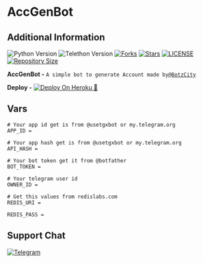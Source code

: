 # AccGenBot

## Additional Information
![Python Version](https://img.shields.io/badge/python-3.9.1-green?style=for-the-badge&logo=appveyor)
![Telethon Version](https://img.shields.io/badge/telethon-1.21.1-blue?style=for-the-badge&logo=appveyor)
[![Forks](https://img.shields.io/github/forks/BotzCity/AccGenBot?style=for-the-badge&logo=appveyor)](https://GitHub.com/BotzCity/AccGenBot/fork)
[![Stars](https://img.shields.io/github/stars/BotzCity/AccGenBot?style=for-the-badge&logo=appveyor)](https://GitHub.com/BotzCity/AccGenBot/stargazers)
[![LICENSE](https://img.shields.io/github/license/BotzCity/AccGenBot?style=for-the-badge&logo=appveyor)](https://GitHub.com/BotzCity/AccGenBot/license)
[![Repository Size](https://img.shields.io/github/repo-size/BotzCity/AccGenBot?style=for-the-badge&logo=appveyor)](https://GitHub.com/BotzCity/AccGenBot)




**AccGenBot -** `A simple bot to generate Account made by`[`@BotzCity`](https://telegram.me/BotzCity)

**Deploy -** 
[![Deploy On Heroku 📨](https://www.herokucdn.com/deploy/button.svg)](https://heroku.com/deploy?template=https://GitHub.com/BotzCity/AccGenBot)

## Vars
```
# Your app id get is from @usetgxbot or my.telegram.org
APP_ID =

# Your app hash get is from @usetgxbot or my.telegram.org
API_HASH =

# Your bot token get it from @botfather
BOT_TOKEN =

# Your telegram user id
OWNER_ID =

# Get this values from redislabs.com
REDIS_URI =

REDIS_PASS =
```
## Support Chat
[![Telegram](https://img.shields.io/badge/BotzCityChat-1b77FF.svg?style=for-the-badge&logo=BotzCityChat)](https://t.me/BotzCityChat)

